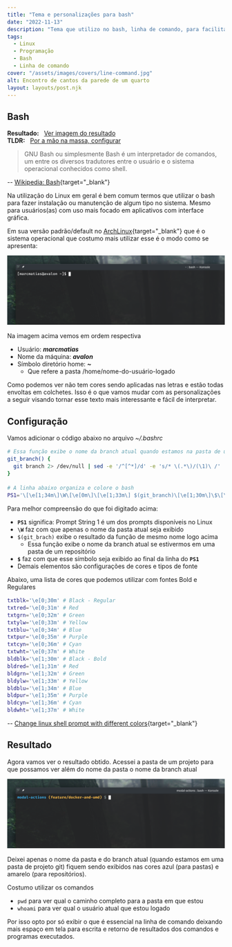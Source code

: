 ```yaml
---
title: "Tema e personalizações para bash"
date: "2022-11-13"
description: "Tema que utilizo no bash, linha de comando, para facilitar uso e interpretação de interações com sistema."
tags:
  - Linux
  - Programação
  - Bash
  - Linha de comando
cover: "/assets/images/covers/line-command.jpg"
alt: Encontro de cantos da parede de um quarto
layout: layouts/post.njk
---
```


## Bash

**Resultado:** &nbsp; [Ver imagem do resultado](#resultado)\
**TLDR:** &nbsp; [Por a mão na massa, configurar](#configuracao)

> GNU Bash ou simplesmente Bash é um interpretador de comandos, um entre os
diversos tradutores entre o usuário e o sistema operacional conhecidos como shell.
>
-- [Wikipedia: Bash](https://pt.wikipedia.org/wiki/Bash){target="_blank"}

Na utilização do Linux em geral é bem comum termos que utilizar o bash para fazer
instalação ou manutenção de algum tipo no sistema. Mesmo para usuários(as) com
uso mais focado em aplicativos com interface gráfica.

Em sua versão padrão/default no
[ArchLinux](https://archlinux.org/){target="_blank"} que é o sistema
operacional que costumo mais utilizar esse é o modo como se apresenta:

![Bash padrão Archlinux](/assets/images/content/bashtheme/bash-default-archlinux.png)

Na imagem acima vemos em ordem respectiva

- Usuário: ***marcmatias***
- Nome da máquina: ***avalon***
- Símbolo diretório home: ***~***
  - Que refere a pasta /home/nome-do-usuário-logado

Como podemos ver não tem cores sendo aplicadas nas letras e estão todas envoltas
em colchetes. Isso é o que vamos mudar com as personalizações a seguir visando tornar
esse texto mais interessante e fácil de interpretar.

## Configuração

Vamos adicionar o código abaixo no arquivo *~/.bashrc*

```bash
# Essa função exibe o nome da branch atual quando estamos na pasta de um repositório
git_branch() {
  git branch 2> /dev/null | sed -e '/^[^*]/d' -e 's/* \(.*\)/(\1)\ /'
}

# A linha abaixo organiza e colore o bash
PS1='\[\e[1;34m\]\W\[\e[0m\]\[\e[1;33m\] $(git_branch)\[\e[1;30m\]\$\[\e[0m\] '
```

Para melhor compreensão do que foi digitado acima:

- **`PS1`** significa: Prompt String 1 é um dos prompts disponíveis no Linux
- **`\W`** faz com que apenas o nome da pasta atual seja exibido
- `$(git_brach)` exibe o resultado da função de mesmo nome logo acima
  - Essa função exibe o nome da branch atual se estivermos em uma pasta de um repositório
- **`$`** faz com que esse símbolo seja exibido ao final da linha do **`PS1`**
- Demais elementos são configurações de cores e tipos de fonte

Abaixo, uma lista de cores que podemos utilizar com fontes Bold e Regulares

```bash
txtblk='\e[0;30m' # Black - Regular
txtred='\e[0;31m' # Red
txtgrn='\e[0;32m' # Green
txtylw='\e[0;33m' # Yellow
txtblu='\e[0;34m' # Blue
txtpur='\e[0;35m' # Purple
txtcyn='\e[0;36m' # Cyan
txtwht='\e[0;37m' # White
bldblk='\e[1;30m' # Black - Bold
bldred='\e[1;31m' # Red
bldgrn='\e[1;32m' # Green
bldylw='\e[1;33m' # Yellow
bldblu='\e[1;34m' # Blue
bldpur='\e[1;35m' # Purple
bldcyn='\e[1;36m' # Cyan
bldwht='\e[1;37m' # White
```

-- [Change linux shell prompt with different colors](https://linoxide.com/change-linux-shell-prompt-with-different-colors/){target="_blank"}

## Resultado

Agora vamos ver o resultado obtido. Acessei a pasta de um projeto para que
possamos ver além do nome da pasta o nome da branch atual

![Bash padrão Archlinux 2](/assets/images/content/bashtheme/bash-default-archlinux-2.png)

Deixei apenas o nome da pasta e do branch atual (quando estamos em uma
pasta de projeto git) fiquem sendo exibidos nas cores azul (para pastas) e
amarelo (para repositórios).

Costumo utilizar os comandos

- `pwd` para ver qual o caminho completo para a pasta em que estou
- `whoami` para ver qual o usuário atual que estou logado

Por isso opto por só exibir o que é essencial na linha de comando deixando mais
espaço em tela para escrita e retorno de resultados dos comandos e programas executados.
